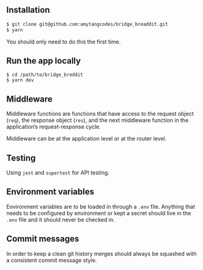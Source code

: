 ## Installation

```sh
$ git clone git@github.com:amytangcodes/bridge_breaddit.git
$ yarn
```

You should only need to do this the first time.

## Run the app locally

```
$ cd /path/to/bridge_breddit
$ yarn dev
```
## Middleware

Middleware functions are functions that have access to the request object (`req`), the response object (`res`), and the next middleware function in the application’s request-response cycle.

Middleware can be at the application level or at the router level.

## Testing

Using `jest` and `supertest` for API testing.

## Environment variables

Environment variables are to be loaded in through a `.env` file. Anything that needs to be configured by environment or kept a secret should live in the `.env` file and it should never be checked in.

## Commit messages

In order to keep a clean git history merges should always be squashed with a consistent commit message style.

